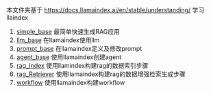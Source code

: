 本文件夹基于 https://docs.llamaindex.ai/en/stable/understanding/ 学习llaindex


1. [simple_base](0-simple_base.ipynb) 最简单快速生成RAG应用
2. [llm_base](1-llm_base.ipynb)  在llamaindex使用llm
3. [prompt_base](2-prompt_base.ipynb)  在llamaindex定义及修改prompt
4. [agent_base](3-agent_base.ipynb)  使用llamaindex创建agent
5. [rag_Index](4-rag_Index.ipynb)    使用llamindex构建rag的数据索引步骤
6. [rag_Retriever](5-rag_Retriever.ipynb) 使用llamaindex构建rag的数据增强检索生成步骤
7. [workflow](6-workflow.ipynb)           使用llamaindex构建workflow